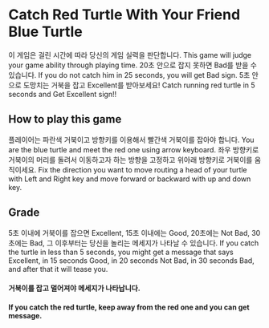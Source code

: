 # Catch Red Turtle With Your Friend Blue Turtle
이 게임은 걸린 시간에 따라 당신의 게임 실력을 판단합니다.
This game will judge your game ability through playing time.
20초 안으로 잡지 못하면 Bad를 받을 수 있습니다.
If you do not catch him in 25 seconds, you will get Bad sign.
5초 안으로 도망치는 거북을 잡고 Excellent를 받아보세요!
Catch running red turtle in 5 seconds and Get Excellent sign!!

## How to play this game
플레이어는 파란색 거북이고 방향키를 이용해서 빨간색 거북이를 잡아야 합니다.
You are the blue turtle and meet the red one using arrow keyboard.
좌우 방향키로 거북이의 머리를 돌려서 이동하고자 하는 방향을 고정하고 위아래 방향키로 거북이를 움직이세요.
Fix the direction you want to move routing a head of your turtle with Left and Right key and move forward or backward with up and down key.

## Grade
5초 이내에 거북이를 잡으면 Excellent, 15초 이내에는 Good, 20초에는 Not Bad, 30초에는 Bad, 그 이후부터는 당신을 놀리는 메세지가 나타날 수 있습니다.
If you catch the turtle in less than 5 seconds, you might get a message that says Excellent, in 15 seconds Good, in 20 seconds Not Bad, in 30 seconds Bad, and after that it will tease you.
#### 거북이를 잡고 멀어져야 메세지가 나타납니다. 
#### If you catch the red turtle, keep away from the red one and you can get message.
